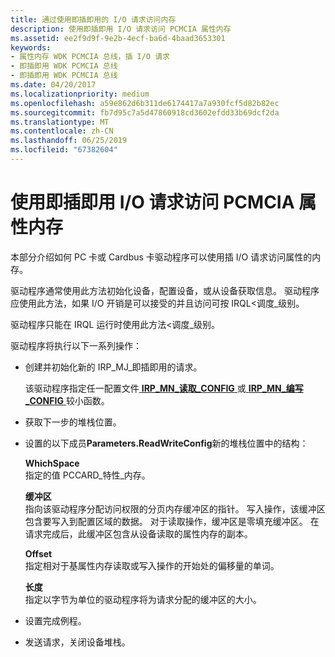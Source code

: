 ```yaml
---
title: 通过使用即插即用的 I/O 请求访问内存
description: 使用即插即用 I/O 请求访问 PCMCIA 属性内存
ms.assetid: ee2f9d9f-9e2b-4ecf-ba6d-4baad3653301
keywords:
- 属性内存 WDK PCMCIA 总线，插 I/O 请求
- 即插即用 WDK PCMCIA 总线
- 即插即用 WDK PCMCIA 总线
ms.date: 04/20/2017
ms.localizationpriority: medium
ms.openlocfilehash: a59e862d6b311de6174417a7a930fcf5d82b82ec
ms.sourcegitcommit: fb7d95c7a5d47860918cd3602efdd33b69dcf2da
ms.translationtype: MT
ms.contentlocale: zh-CN
ms.lasthandoff: 06/25/2019
ms.locfileid: "67382604"
---
```

# <a name="access-pcmcia-attribute-memory-by-using-a-plug-and-play-io-request"></a>使用即插即用 I/O 请求访问 PCMCIA 属性内存





本部分介绍如何 PC 卡或 Cardbus 卡驱动程序可以使用插 I/O 请求访问属性的内存。

驱动程序通常使用此方法初始化设备，配置设备，或从设备获取信息。 驱动程序应使用此方法，如果 I/O 开销是可以接受的并且访问可按 IRQL&lt;调度\_级别。

驱动程序只能在 IRQL 运行时使用此方法&lt;调度\_级别。

驱动程序将执行以下一系列操作：

-   创建并初始化新的 IRP\_MJ\_即插即用的请求。

    该驱动程序指定任一配置文件[ **IRP\_MN\_读取\_CONFIG** ](https://docs.microsoft.com/windows-hardware/drivers/kernel/irp-mn-read-config)或[ **IRP\_MN\_编写\_CONFIG** ](https://docs.microsoft.com/windows-hardware/drivers/kernel/irp-mn-write-config)较小函数。

-   获取下一步的堆栈位置。

-   设置的以下成员**Parameters.ReadWriteConfig**新的堆栈位置中的结构：

    <a href="" id="whichspace"></a>**WhichSpace**  
    指定的值 PCCARD\_特性\_内存。

    <a href="" id="buffer"></a>**缓冲区**  
    指向该驱动程序分配访问权限的分页内存缓冲区的指针。 写入操作，该缓冲区包含要写入到配置区域的数据。 对于读取操作，缓冲区是零填充缓冲区。 在请求完成后，此缓冲区包含从设备读取的属性内存的副本。

    <a href="" id="offset"></a>**Offset**  
    指定相对于基属性内存读取或写入操作的开始处的偏移量的单词。

    <a href="" id="length"></a>**长度**  
    指定以字节为单位的驱动程序将为请求分配的缓冲区的大小。

-   设置完成例程。

-   发送请求，关闭设备堆栈。

 

 






